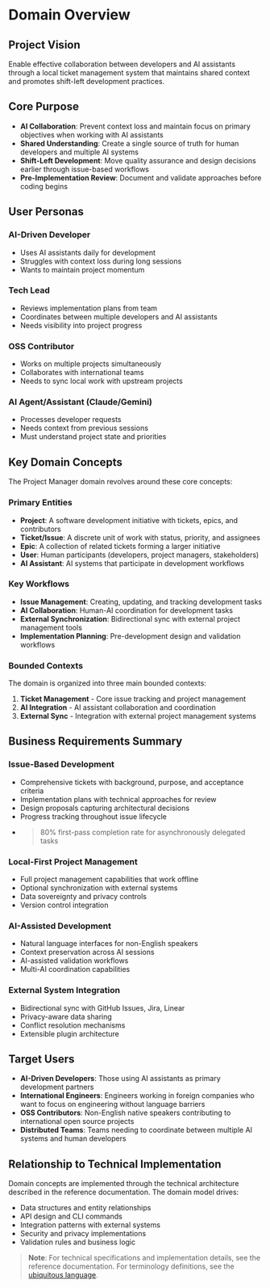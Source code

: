 # Domain Overview

## Project Vision

Enable effective collaboration between developers and AI assistants through a local ticket management system that maintains shared context and promotes shift-left development practices.

## Core Purpose

- **AI Collaboration**: Prevent context loss and maintain focus on primary objectives when working with AI assistants
- **Shared Understanding**: Create a single source of truth for human developers and multiple AI systems
- **Shift-Left Development**: Move quality assurance and design decisions earlier through issue-based workflows
- **Pre-Implementation Review**: Document and validate approaches before coding begins

## User Personas

### AI-Driven Developer
- Uses AI assistants daily for development
- Struggles with context loss during long sessions
- Wants to maintain project momentum

### Tech Lead
- Reviews implementation plans from team
- Coordinates between multiple developers and AI assistants
- Needs visibility into project progress

### OSS Contributor
- Works on multiple projects simultaneously
- Collaborates with international teams
- Needs to sync local work with upstream projects

### AI Agent/Assistant (Claude/Gemini)
- Processes developer requests
- Needs context from previous sessions
- Must understand project state and priorities

## Key Domain Concepts

The Project Manager domain revolves around these core concepts:

### Primary Entities

- **Project**: A software development initiative with tickets, epics, and contributors
- **Ticket/Issue**: A discrete unit of work with status, priority, and assignees
- **Epic**: A collection of related tickets forming a larger initiative
- **User**: Human participants (developers, project managers, stakeholders)
- **AI Assistant**: AI systems that participate in development workflows

### Key Workflows

- **Issue Management**: Creating, updating, and tracking development tasks
- **AI Collaboration**: Human-AI coordination for development tasks
- **External Synchronization**: Bidirectional sync with external project management tools
- **Implementation Planning**: Pre-development design and validation workflows

### Bounded Contexts

The domain is organized into three main bounded contexts:

1. **Ticket Management** - Core issue tracking and project management
2. **AI Integration** - AI assistant collaboration and coordination
3. **External Sync** - Integration with external project management systems

## Business Requirements Summary

### Issue-Based Development
- Comprehensive tickets with background, purpose, and acceptance criteria
- Implementation plans with technical approaches for review
- Design proposals capturing architectural decisions
- Progress tracking throughout issue lifecycle
- > 80% first-pass completion rate for asynchronously delegated tasks

### Local-First Project Management
- Full project management capabilities that work offline
- Optional synchronization with external systems
- Data sovereignty and privacy controls
- Version control integration

### AI-Assisted Development
- Natural language interfaces for non-English speakers
- Context preservation across AI sessions
- AI-assisted validation workflows
- Multi-AI coordination capabilities

### External System Integration
- Bidirectional sync with GitHub Issues, Jira, Linear
- Privacy-aware data sharing
- Conflict resolution mechanisms
- Extensible plugin architecture

## Target Users

- **AI-Driven Developers**: Those using AI assistants as primary development partners
- **International Engineers**: Engineers working in foreign companies who want to focus on engineering without language barriers
- **OSS Contributors**: Non-English native speakers contributing to international open source projects
- **Distributed Teams**: Teams needing to coordinate between multiple AI systems and human developers

## Relationship to Technical Implementation

Domain concepts are implemented through the technical architecture described in the reference documentation. The domain model drives:

- Data structures and entity relationships
- API design and CLI commands
- Integration patterns with external systems
- Security and privacy implementations
- Validation rules and business logic

> **Note**: For technical specifications and implementation details, see the reference documentation. For terminology definitions, see the [ubiquitous language](../reference/ubiquitous-language.md).
